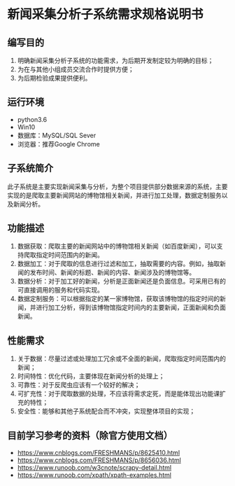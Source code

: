 # 新闻采集分析子系统需求规格说明书

## 编写目的
1. 明确新闻采集分析子系统的功能需求，为后期开发制定较为明确的目标；
2. 为在与其他小组成员交流合作时提供方便；
3. 为后期检验成果提供便利。

## 运行环境
* python3.6
* Win10
* 数据库：MySQL/SQL Sever
* 浏览器：推荐Google Chrome

## 子系统简介
此子系统是主要实现新闻采集与分析，为整个项目提供部分数据来源的系统，主要实现的是爬取主要新闻网站的博物馆相关新闻，并进行加工处理，数据定制服务以及新闻分析。

## 功能描述
1. 数据获取：爬取主要的新闻网站中的博物馆相关新闻（如百度新闻），可以支持爬取指定时间范围内的新闻。
2. 数据加工：对于爬取的信息进行过滤和加工，抽取需要的内容。例如，抽取新闻的发布时间、新闻的标题、新闻的内容、新闻涉及的博物馆等。
3. 数据分析：对于加工好的新闻，分析是正面新闻还是负面信息。可采用已有的可直接调用的服务和代码实现。
4. 数据定制服务：可以根据指定的某一家博物馆，获取该博物馆的指定时间的新闻，并进行加工分析，得到该博物馆指定时间内的主要新闻，正面新闻和负面新闻。

## 性能需求
1. 关于数据：尽量过滤或处理加工冗余或不全面的新闻，爬取指定时间范围内的新闻；
2. 时间特性：优化代码，主要体现在新闻分析的处理上；
3. 可靠性：对于反爬虫应该有一个较好的解决；
4. 可扩充性：对于爬取数据的处理，不应该将需求定死，而是能体现出功能课扩充的特性；
5. 安全性：能够和其他子系统配合而不冲突，实现整体项目的实现；

## 目前学习参考的资料（除官方使用文档）
* https://www.cnblogs.com/FRESHMANS/p/8625410.html
* https://www.cnblogs.com/FRESHMANS/p/8656036.html
* https://www.runoob.com/w3cnote/scrapy-detail.html
* https://www.runoob.com/xpath/xpath-examples.html

